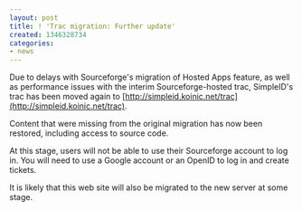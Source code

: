 ```yaml
---
layout: post
title: ! 'Trac migration: Further update'
created: 1346328734
categories:
- news
---
```

Due to delays with Sourceforge's migration of Hosted Apps feature, as well as performance issues with the interim Sourceforge-hosted trac, SimpleID's trac has been moved again to [http://simpleid.koinic.net/trac](http://simpleid.koinic.net/trac).

Content that were missing from the original migration has now been restored, including access to source code.

At this stage, users will not be able to use their Sourceforge account to log in.  You will need to use a Google account or an OpenID to log in and create tickets.

It is likely that this web site will also be migrated to the new server at some stage.
